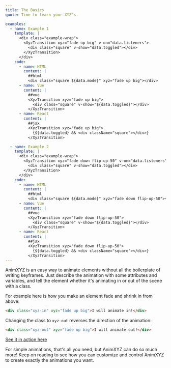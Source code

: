 ```yaml
---
title: The Basics
quote: Time to learn your XYZ's.

examples:
  - name: Example 1
    template: |
      <div class="example-wrap">
        <XyzTransition xyz="fade up big" v-on="data.listeners">
          <div class="square" v-show="data.toggled"></div>
        </XyzTransition>
      </div>
    code:
      - name: HTML
        content: |
          ##html
          <div class="square ${data.mode}" xyz="fade up big"></div>
      - name: Vue
        content: |
          ##vue
          <XyzTransition xyz="fade up big">
            <div class="square" v-show="${data.toggled}"></div>
          </XyzTransition>
      - name: React
        content: |
          ##jsx
          <XyzTransition xyz="fade up big">
            {${data.toggled} && <div className="square"></div>}
          </XyzTransition>

  - name: Example 2
    template: |
      <div class="example-wrap">
        <XyzTransition xyz="fade down flip-up-50" v-on="data.listeners">
          <div class="square" v-show="data.toggled"></div>
        </XyzTransition>
      </div>
    code:
      - name: HTML
        content: |
          ##html
          <div class="square ${data.mode}" xyz="fade down flip-up-50"></div>
      - name: Vue
        content: |
          ##vue
          <XyzTransition xyz="fade down flip-up-50">
            <div class="square" v-show="${data.toggled}"></div>
          </XyzTransition>
      - name: React
        content: |
          ##jsx
          <XyzTransition xyz="fade down flip-up-50">
            {${data.toggled} && <div className="square"></div>}
          </XyzTransition>
---
```


AnimXYZ is an easy way to animate elements without all the boilerplate of writing keyframes. Just describe the animation with some attributes and variables, and tell the element whether it's animating in or out of the scene with a class.

For example here is how you make an element fade and shrink in from above:

```html
<div class="xyz-in" xyz="fade up big">I will animate in!</div>
```
Changing the class to `xyz-out` reverses the direction of the animation:

```html
<div class="xyz-out" xyz="fade up big">I will animate out!</div>
```
[See it in action here](<?tab=examples&example=Example 1#the-basics>)

For simple animations, that's all you need, but AnimXYZ can do so much more! Keep on reading to see how you can customize and control AnimXYZ to create exactly the animations you want.
